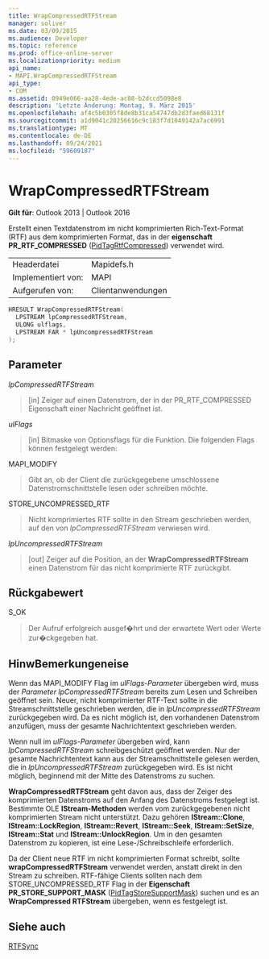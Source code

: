 ```yaml
---
title: WrapCompressedRTFStream
manager: soliver
ms.date: 03/09/2015
ms.audience: Developer
ms.topic: reference
ms.prod: office-online-server
ms.localizationpriority: medium
api_name:
- MAPI.WrapCompressedRTFStream
api_type:
- COM
ms.assetid: 0949e066-aa28-4ede-ac88-b2dccd5098e8
description: 'Letzte Änderung: Montag, 9. März 2015'
ms.openlocfilehash: af4c5b0305f8de8b31ca54747db2d3faed68131f
ms.sourcegitcommit: a1d9041c20256616c9c183f7d1049142a7ac6991
ms.translationtype: MT
ms.contentlocale: de-DE
ms.lasthandoff: 09/24/2021
ms.locfileid: "59609187"
---
```

# <a name="wrapcompressedrtfstream"></a>WrapCompressedRTFStream

  
  
**Gilt für**: Outlook 2013 | Outlook 2016 
  
Erstellt einen Textdatenstrom im nicht komprimierten Rich-Text-Format (RTF) aus dem komprimierten Format, das in der **eigenschaft PR_RTF_COMPRESSED** ([PidTagRtfCompressed](pidtagrtfcompressed-canonical-property.md)) verwendet wird. 
  
|||
|:-----|:-----|
|Headerdatei  <br/> |Mapidefs.h  <br/> |
|Implementiert von:  <br/> |MAPI  <br/> |
|Aufgerufen von:  <br/> |Clientanwendungen  <br/> |
   
```cpp
HRESULT WrapCompressedRTFStream(
  LPSTREAM lpCompressedRTFStream,
  ULONG ulflags,
  LPSTREAM FAR * lpUncompressedRTFStream
);
```

## <a name="parameters"></a>Parameter

 _lpCompressedRTFStream_
  
> [in] Zeiger auf einen Datenstrom, der in der PR_RTF_COMPRESSED Eigenschaft einer Nachricht geöffnet ist. 
    
 _ulFlags_
  
> [in] Bitmaske von Optionsflags für die Funktion. Die folgenden Flags können festgelegt werden:
    
MAPI_MODIFY 
  
> Gibt an, ob der Client die zurückgegebene umschlossene Datenstromschnittstelle lesen oder schreiben möchte. 
    
STORE_UNCOMPRESSED_RTF 
  
> Nicht komprimiertes RTF sollte in den Stream geschrieben werden, auf den von _lpCompressedRTFStream_ verwiesen wird.
    
 _lpUncompressedRTFStream_
  
> [out] Zeiger auf die Position, an der **WrapCompressedRTFStream** einen Datenstrom für das nicht komprimierte RTF zurückgibt. 
    
## <a name="return-value"></a>Rückgabewert

S_OK 
  
> Der Aufruf erfolgreich ausgef�hrt und der erwartete Wert oder Werte zur�ckgegeben hat.
    
## <a name="remarks"></a>HinwBemerkungeneise

Wenn das MAPI_MODIFY Flag im  _ulFlags-Parameter_ übergeben wird, muss der  _Parameter lpCompressedRTFStream_ bereits zum Lesen und Schreiben geöffnet sein. Neuer, nicht komprimierter RTF-Text sollte in die Streamschnittstelle geschrieben werden, die in  _lpUncompressedRTFStream_ zurückgegeben wird. Da es nicht möglich ist, den vorhandenen Datenstrom anzufügen, muss der gesamte Nachrichtentext geschrieben werden. 
  
Wenn null im  _ulFlags-Parameter_ übergeben wird, kann  _lpCompressedRTFStream_ schreibgeschützt geöffnet werden. Nur der gesamte Nachrichtentext kann aus der Streamschnittstelle gelesen werden, die in  _lpUncompressedRTFStream_ zurückgegeben wird. Es ist nicht möglich, beginnend mit der Mitte des Datenstroms zu suchen. 
  
 **WrapCompressedRTFStream** geht davon aus, dass der Zeiger des komprimierten Datenstroms auf den Anfang des Datenstroms festgelegt ist. Bestimmte OLE **IStream-Methoden** werden vom zurückgegebenen nicht komprimierten Stream nicht unterstützt. Dazu gehören **IStream::Clone**, **IStream::LockRegion**, **IStream::Revert**, **IStream::Seek**, **IStream::SetSize**, **IStream::Stat** und **IStream::UnlockRegion**. Um in den gesamten Datenstrom zu kopieren, ist eine Lese-/Schreibschleife erforderlich. 
  
Da der Client neue RTF im nicht komprimierten Format schreibt, sollte **wrapCompressedRTFStream** verwendet werden, anstatt direkt in den Stream zu schreiben. RTF-fähige Clients sollten nach dem STORE_UNCOMPRESSED_RTF Flag in der **Eigenschaft PR_STORE_SUPPORT_MASK** ([PidTagStoreSupportMask](pidtagstoresupportmask-canonical-property.md)) suchen und es an **WrapCompressed RTFStream** übergeben, wenn es festgelegt ist. 
  
## <a name="see-also"></a>Siehe auch



[RTFSync](rtfsync.md)


